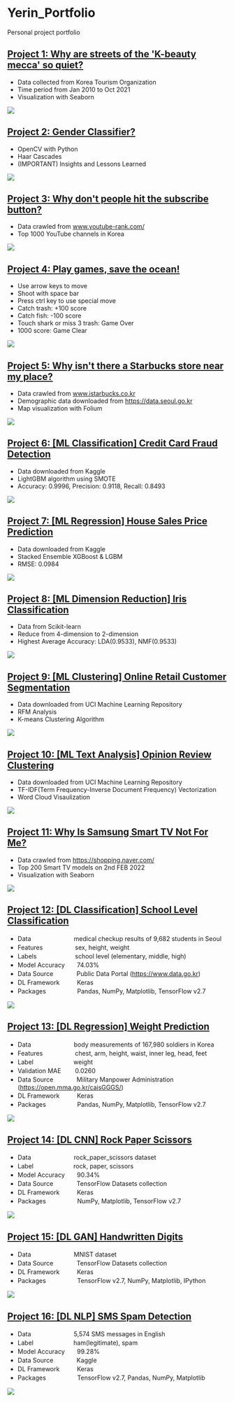 # Yerin_Portfolio
Personal project portfolio

## [Project 1: Why are streets of the 'K-beauty mecca' so quiet?](https://github.com/YerinS/Yerin_Portfolio/blob/main/COVID_Tourist.ipynb)
- Data collected from Korea Tourism Organization
- Time period from Jan 2010 to Oct 2021
- Visualization with Seaborn

![](images/covid_heatmap.png)


## [Project 2: Gender Classifier?](https://github.com/YerinS/Yerin_Portfolio/blob/main/Gender%20Classifier.ipynb)
- OpenCV with Python
- Haar Cascades
- (IMPORTANT) Insights and Lessons Learned

![](images/gender_classifier.png)


## [Project 3: Why don't people hit the subscribe button?](https://github.com/YerinS/Yerin_Portfolio/blob/main/YouTube_Subscribe.ipynb)
- Data crawled from www.youtube-rank.com/
- Top 1000 YouTube channels in Korea

![](/images/piechart.png)


## [Project 4: Play games, save the ocean!](https://github.com/YerinS/Yerin_Portfolio/blob/main/PyShooting/PyShooting)
- Use arrow keys to move
- Shoot with space bar
- Press ctrl key to use special move
- Catch trash: +100 score 
- Catch fish: -100 score
- Touch shark or miss 3 trash: Game Over
- 1000 score: Game Clear

![](/images/save_the_ocean.gif)


## [Project 5: Why isn't there a Starbucks store near my place?](https://nbviewer.org/gist/YerinS/d42b39db574f5e05574d8523fc20c808)
- Data crawled from www.istarbucks.co.kr
- Demographic data downloaded from https://data.seoul.go.kr
- Map visualization with Folium

![](/images/Starbucks_readme.png)


## [Project 6: [ML Classification] Credit Card Fraud Detection](https://nbviewer.org/github/YerinS/Yerin_Portfolio/blob/main/Classification_CreditCardFraud.ipynb)
- Data downloaded from Kaggle
- LightGBM algorithm using SMOTE
- Accuracy: 0.9996, Precision: 0.9118, Recall: 0.8493

![](/images/credit_card_fraud.png)


## [Project 7: [ML Regression] House Sales Price Prediction](https://nbviewer.org/github/YerinS/Yerin_Portfolio/blob/main/Regression_HousePrice.ipynb)
- Data downloaded from Kaggle
- Stacked Ensemble XGBoost & LGBM
- RMSE: 0.0984

![](/images/house_price.png)


## [Project 8: [ML Dimension Reduction] Iris Classification](https://nbviewer.org/github/YerinS/Yerin_Portfolio/blob/main/DimensionReduction_Iris.ipynb)
- Data from Scikit-learn
- Reduce from 4-dimension to 2-dimension
- Highest Average Accuracy: LDA(0.9533), NMF(0.9533)

![](/images/iris.png)


## [Project 9: [ML Clustering] Online Retail Customer Segmentation](https://nbviewer.org/github/YerinS/Yerin_Portfolio/blob/main/Clustering_OnlineRetail.ipynb)
- Data downloaded from UCI Machine Learning Repository
- RFM Analysis
- K-means Clustering Algorithm

![](/images/online_retail.png)


## [Project 10: [ML Text Analysis] Opinion Review Clustering](https://nbviewer.org/gist/YerinS/197a86970a0d723da7ed150fcd91d966)
- Data downloaded from UCI Machine Learning Repository
- TF-IDF(Term Frequency-Inverse Document Frequency) Vectorization
- Word Cloud Visaulization

![](/images/opinion_review.png)


## [Project 11: Why Is Samsung Smart TV Not For Me?](https://github.com/YerinS/Yerin_Portfolio/blob/main/SmartTV.ipynb)
- Data crawled from https://shopping.naver.com/
- Top 200 Smart TV models on 2nd FEB 2022
- Visualization with Seaborn

![](/images/SmartTV.png)


## [Project 12: [DL Classification] School Level Classification](https://github.com/YerinS/Yerin_Portfolio/blob/main/DL_SchoolLevelClassification.ipynb)
- Data　　　　　　　medical checkup results of 9,682 students in Seoul
- Features 　　　　　sex, height, weight
- Labels　　　　 　　school level (elementary, middle, high)
- Model Accuracy　　74.03%
- Data Source 　 　　 Public Data Portal (https://www.data.go.kr)
- DL Framework 　 　 Keras
- Packages 　 　 　 　Pandas, NumPy, Matplotlib, TensorFlow v2.7

![](/images/school_level.png)


## [Project 13: [DL Regression] Weight Prediction](https://github.com/YerinS/Yerin_Portfolio/blob/main/DL_WeightPrediction.ipynb)
- Data　　　　　　　body measurements of 167,980 soldiers in Korea
- Features 　　　　　chest, arm, height, waist, inner leg, head, feet
- Label　　　　 　　 weight
- Validation MAE　　 0.0260
- Data Source 　 　　  Military Manpower Administration (https://open.mma.go.kr/caisGGGS/)
- DL Framework 　 　 Keras
- Packages 　 　 　 　Pandas, NumPy, Matplotlib, TensorFlow v2.7

![](/images/soldier_weight.png)


## [Project 14: [DL CNN] Rock Paper Scissors](https://github.com/YerinS/Yerin_Portfolio/blob/main/DL_RockPaperScissors.ipynb)
- Data　　　　　　　rock_paper_scissors dataset
- Label　　　　 　　 rock, paper, scissors
- Model Accuracy　　90.34%
- Data Source 　 　　  TensorFlow Datasets collection
- DL Framework 　 　 Keras
- Packages 　 　 　 　NumPy, Matplotlib, TensorFlow v2.7

![](/images/rock_paper_scissors.png)


## [Project 15: [DL GAN] Handwritten Digits](https://github.com/YerinS/Yerin_Portfolio/blob/main/DL_GAN.ipynb)
- Data　　　　　　　MNIST dataset
- Data Source 　 　　  TensorFlow Datasets collection
- DL Framework 　 　 Keras
- Packages 　 　 　 　TensorFlow v2.7, NumPy, Matplotlib, IPython

![](/images/gan_digits.png)


## [Project 16: [DL NLP] SMS Spam Detection](https://github.com/YerinS/Yerin_Portfolio/blob/main/DL_NLP.ipynb)
- Data　　　　　　　5,574 SMS messages in English
- Label　　　　 　　 ham(legitimate), spam
- Model Accuracy　　99.28%
- Data Source 　 　　  Kaggle
- DL Framework 　 　 Keras
- Packages 　 　 　 　TensorFlow v2.7, Pandas, NumPy, Matplotlib

![](/images/spam.png)
